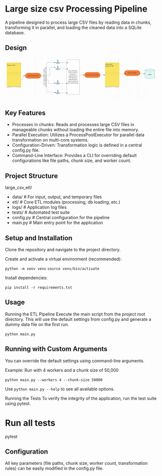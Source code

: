 # Large size csv Processing Pipeline

A pipeline designed to process large CSV files by reading data in chunks, transforming it in parallel, and loading the cleaned data into a SQLite database.

## Design

![alt text](image.png)

## Key Features

- Processes in chunks: Reads and processes large CSV files in manageable chunks without loading the entire file into memory.
- Parallel Execution: Utilizes a ProcessPoolExecutor for parallel data transformation on multi-core systems.
- Configuration-Driven: Transformation logic is defined in a central config.py file.
- Command-Line Interface: Provides a CLI for overriding default configurations like file paths, chunk size, and worker count.

## Project Structure

large_csv_etl/ <br/>

- data/ # For input, output, and temporary files <br/>
- etl/ # Core ETL modules (processing, db loading, etc.) <br/>
- logs/ # Application log files <br/>
- tests/ # Automated test suite <br/>
- config.py # Central configuration for the pipeline <br/>
- main.py # Main entry point for the application <br/>

## Setup and Installation

Clone the repository and navigate to the project directory.

Create and activate a virtual environment (recommended):

`python -m venv venv`
`source venv/bin/activate`

Install dependencies:

`pip install -r requirements.txt`

## Usage

Running the ETL Pipeline
Execute the main script from the project root directory. This will use the default settings from config.py and generate a dummy data file on the first run.

`python main.py`

## Running with Custom Arguments

You can override the default settings using command-line arguments.

Example: Run with 4 workers and a chunk size of 50,000

`python main.py --workers 4 --chunk-size 50000`

Use `python main.py --help` to see all available options.

Running the Tests
To verify the integrity of the application, run the test suite using pytest.

# Run all tests

pytest

## Configuration

All key parameters (file paths, chunk size, worker count, transformation rules) can be easily modified in the config.py file.
